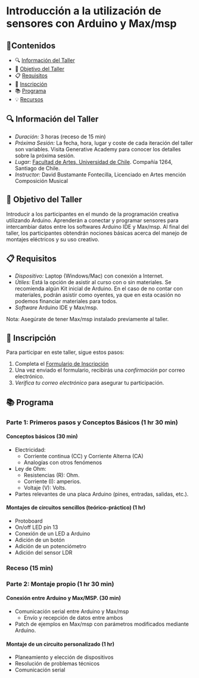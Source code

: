 # Introducción a la utilización de sensores con Arduino y Max/msp



## 📜Contenidos

- 🔍 [Información del Taller](#🔍-información-del-taller)
- 🎯 [Objetivo del Taller](#🎯-objetivo-del-taller)
- 📋 [Requisitos](#📋-requisitos)
- 📝 [Inscripción](#📝-inscripción)
- 📚 [Programa](#📚-programa)
- 💡 [Recursos](#💡-recursos)

## 🔍 Información del Taller

- *Duración:* 3 horas (receso de 15 min)
- *Próxima Sesión:* La fecha, hora, lugar y coste de cada iteración del taller son variables. Visita Generative Academy para conocer los detalles sobre la próxima sesión.
- *Lugar:* [Facultad de Artes, Universidad de Chile](https://maps.app.goo.gl/jWLTspcBS5QZggna6). Compañía 1264, Santiago de Chile.
- *Instructor:* David Bustamante Fontecilla, Licenciado en Artes mención Composición Musical

## 🎯 Objetivo del Taller

Introducir a los participantes en el mundo de la programación creativa utilizando Arduino. Aprenderán a conectar y programar sensores para intercambiar datos entre los softwares Arduino IDE y Max/msp. Al final del taller, los participantes obtendrán nociones básicas acerca del manejo de montajes eléctricos y su uso creativo.


## 📋 Requisitos

- *Dispositivo:* Laptop (Windows/Mac) con conexión a Internet.
- *Útiles:* Está la opción de asistir al curso con o sin materiales. Se recomienda algún Kit inicial de Arduino. En el caso de no contar con materiales, podrán asistir como oyentes, ya que en esta ocasión no podemos financiar materiales para todos.
- *Software* Arduino IDE y Max/msp.

Nota: Asegúrate de tener Max/msp instalado previamente al taller.


## 📝 Inscripción

Para participar en este taller, sigue estos pasos:

1. Completa el [Formulario de Inscripción](https://forms.gle/VczTbXkx1KN4Fx44A)
2. Una vez enviado el formulario, recibirás una *confirmación* por correo electrónico.
3. *Verifica tu correo electrónico* para asegurar tu participación.

## 📚 Programa

### Parte 1: Primeros pasos y Conceptos Básicos (1 hr 30 min)

#### Conceptos básicos (30 min) 
- Electricidad: 
    - Corriente continua (CC) y Corriente Alterna (CA)
    - Analogías con otros fenómenos
- Ley de Ohm:  
    - Resistencias (R): Ohm.
    - Corriente (I): amperios.
    - Voltaje (V): Volts.
- Partes relevantes de una placa Arduino (pines, entradas, salidas, etc.).

#### Montajes de circuitos sencillos (teórico-práctico) (1 hr)
- Protoboard
- On/off LED pin 13
- Conexión de un LED a Arduino
- Adición de un botón
- Adición de un potenciómetro
- Adición del sensor LDR

### Receso (15 min)

### Parte 2: Montaje propio (1 hr 30 min)

#### Conexión entre Arduino y Max/MSP. (30 min)
- Comunicación serial entre Arduino y Max/msp
    - Envío y recepción de datos entre ambos
- Patch de ejemplos en Max/msp con parámetros modificados mediante Arduino.

#### Montaje de un circuito personalizado (1 hr)
- Planeamiento y elección de dispositivos
- Resolución de problemas técnicos
- Comunicación serial
